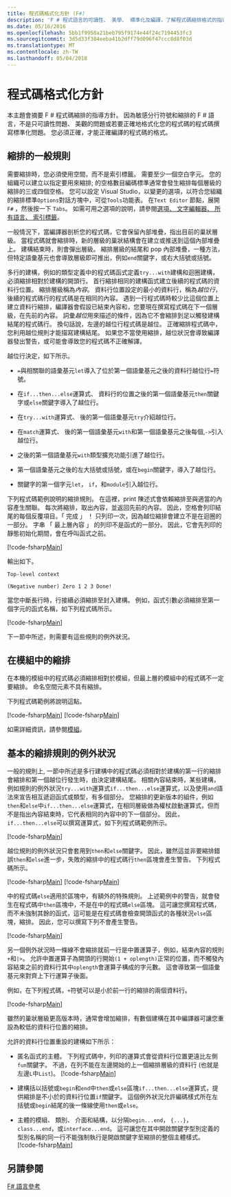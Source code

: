 ```yaml
---
title: 程式碼格式化方針 (F#)
description: 'F # 程式語言的可讀性、 美學、 標準化及編譯，了解程式碼縮排格式的指導方針。'
ms.date: 05/16/2016
ms.openlocfilehash: 5bb1f9958a21beb795f9174e44f24c7194453fc3
ms.sourcegitcommit: 3d5d33f384eeba41b2dff79d096f47ccc8d8f03d
ms.translationtype: MT
ms.contentlocale: zh-TW
ms.lasthandoff: 05/04/2018
---
```

# <a name="code-formatting-guidelines"></a>程式碼格式化方針

本主題會摘要 F # 程式碼縮排的指導方針。 因為敏感分行符號和縮排的 F # 語言，不是只可讀性問題、 美觀的問題或若要正確地格式化您的程式碼的程式碼撰寫標準化問題。 您必須正確，才能正確編譯的程式碼的格式。


## <a name="general-rules-for-indentation"></a>縮排的一般規則
需要縮排時，您必須使用空間，而不是索引標籤。 需要至少一個空白字元。 您的組織可以建立以指定要用來縮排; 的空格數目編碼標準通常會發生縮排每個層級的縮排的三或四個空格。 您可以設定 Visual Studio，以變更的選項，以符合您組織的縮排標準`Options`對話方塊中，可從`Tools`功能表。 在`Text Editor` 節點，展開  `F#` ，然後按一下  `Tabs`。 如需可用之選項的說明，請參閱[選項、 文字編輯器、 所有語言、 索引標籤](https://msdn.microsoft.com/library/7sffa753.aspx)。

一般情況下，當編譯器剖析您的程式碼，它會保留內部堆疊，指出目前的巢狀層級。 當程式碼就會縮排時，新的層級的巢狀結構會在建立或推送到這個內部堆疊上。 建構結束時，則會彈出層級。 縮排層級的結尾和 pop 內部堆疊，一種方法，但特定語彙基元也會導致層級即可推出，例如`end`關鍵字，或右大括號或括號。

多行的建構，例如的類型定義中的程式碼函式定義`try...with`建構和迴圈建構，必須縮排相對於建構的開頭行。 首行縮排相同的建構函式建立後續的程式碼的資料行位置。 縮排層級稱為*內容*。 資料行位置設定的最小的資料行，稱為*越位行*，後續的程式碼行的程式碼是在相同的內容。 遇到一行程式碼時較少比這個位置上建立資料行縮排，編譯器會假設已結束內容和，您要現在撰寫程式碼在下一個層級，在先前的內容。 詞彙*越位*用來描述的條件，因為它不會縮排到足以觸發建構結尾的程式碼行。 換句話說，左邊的越位行程式碼是越位。 正確縮排程式碼中，您利用越位規則才能描寫建構結尾。 如果您不當使用縮排，越位狀況會導致編譯器發出警告，或可能會導致您的程式碼不正確解譯。

越位行決定，如下所示。


- `=`與相關聯的語彙基元`let`導入了位於第一個語彙基元之後的資料行越位行`=`符號。


- 在`if...then...else`運算式、 資料行的位置之後的第一個語彙基元`then`關鍵字或`else`關鍵字導入了越位行。


- 在`try...with`運算式、 後的第一個語彙基元`try`介紹越位行。


- 在`match`運算式、 後的第一個語彙基元`with`和第一個語彙基元之後每個,`->`引入越位行。


- 之後的第一個語彙基元`with`類型擴充功能引進了越位行。


- 第一個語彙基元之後的左大括號或括號，或在`begin`關鍵字，導入了越位行。


- 關鍵字的第一個字元`let`， `if`，和`module`引入越位行。


下列程式碼範例說明的縮排規則。 在這裡，print 陳述式會依賴縮排至與適當的內容產生關聯。 每次將縮排，取出內容，並返回先前的內容。 因此，空格會列印結尾的每個反覆項目。「 完成 」 ！ 只列印一次，因為越位縮排會建立不是在迴圈的一部分。 字串 「 最上層內容 」 的列印不是函式的一部分。 因此，它會先列印的靜態初始化期間，會在呼叫函式之前。

[!code-fsharp[Main](../../../samples/snippets/fsharp/code-formatting/snippet1.fs)]

輸出如下。

```
Top-level context

(Negative number) Zero 1 2 3 Done!
```

當您中斷長行時，行接續必須縮排至封入建構。 例如，函式引數必須縮排至第一個字元的函式名稱，如下列程式碼所示。

[!code-fsharp[Main](../../../samples/snippets/fsharp/code-formatting/snippet2.fs)]

下一節中所述，則需要有這些規則的例外狀況。


## <a name="indentation-in-modules"></a>在模組中的縮排
在本機的模組中的程式碼必須縮排相對於模組，但最上層的模組中的程式碼不一定要縮排。 命名空間元素不具有縮排。

下列程式碼範例將說明這點。

[!code-fsharp[Main](../../../samples/snippets/fsharp/code-formatting/snippet3.fs)]
[!code-fsharp[Main](../../../samples/snippets/fsharp/code-formatting/snippet4.fs)]

如需詳細資訊，請參閱[模組](modules.md)。


## <a name="exceptions-to-the-basic-indentation-rules"></a>基本的縮排規則的例外狀況
一般的規則上, 一節中所述是多行建構中的程式碼必須相對於建構的第一行的縮排會縮排和第一個越位行發生時，由決定建構結尾。 相關內容結束時，某些建構，例如規則的例外狀況`try...with`運算式`if...then...else`運算式，以及使用`and`語法來宣告相互遞迴函式或類型，有多個部分。 您縮排的更新版本的組件，例如`then`和`else`中`if...then...else`運算式，在相同層級做為權杖啟動運算式，但而不是指出內容結束時，它代表相同的內容中的下一個部分。 因此，`if...then...else`可以撰寫運算式，如下列程式碼範例所示。

[!code-fsharp[Main](../../../samples/snippets/fsharp/code-formatting/snippet5.fs)]

越位規則的例外狀況只會套用到`then`和`else`關鍵字。 因此，雖然這並非要縮排錯誤`then`和`else`進一步，失敗的縮排中的程式碼行`then`區塊會產生警告。 下列程式碼所示。

[!code-fsharp[Main](../../../samples/snippets/fsharp/code-formatting/snippet6.fs)]
[!code-fsharp[Main](../../../samples/snippets/fsharp/code-formatting/snippet7.fs)]

中的程式碼`else`適用於區塊中，有額外的特殊規則。 上述範例中的警告，就會發生在程式碼中`then`區塊中，不是在中的程式碼`else`區塊。 這可讓您撰寫程式碼，而不未強制其餘的函式，這可能是在程式碼會檢查開頭函式的各種狀況`else`區塊，縮排。 因此，您可以撰寫下列不會產生警告。

[!code-fsharp[Main](../../../samples/snippets/fsharp/code-formatting/snippet8.fs)]

另一個例外狀況時一條線不會縮排就前一行是中置運算子，例如，結束內容的規則`+`和`|>`。 允許中置運算子為開頭的行開始`(1 + oplength)`正常的位置，而不觸發內容結束之前的資料行其中`oplength`會運算子構成的字元數。 這會導致第一個語彙基元來對齊上下行運算子後面。

例如，在下列程式碼，`+`符號可以是小於前一行的縮排的兩個資料行。

[!code-fsharp[Main](../../../samples/snippets/fsharp/code-formatting/snippet9.fs)]

雖然的巢狀層級更高版本時，通常會增加縮排，有數個建構在其中編譯器可讓您重設為較低的資料行位置的縮排。

允許的資料行位置重設的建構如下所示：


- 匿名函式的主體。 下列程式碼中，列印的運算式會從資料行位置更遠比左側`fun`關鍵字。 不過，在列不能在左邊開始的上一個縮排層級的資料行 (也就是左邊`L`中`List`)。
[!code-fsharp[Main](../../../samples/snippets/fsharp/code-formatting/snippet10.fs)]

- 建構括以括號或`begin`和`end`中`then`或`else`區塊`if...then...else`運算式，提供縮排是不小於的資料行位置`if`關鍵字。 這個例外狀況允許編碼樣式所在左括號或`begin`結尾的後一條線使用`then`或`else`。


- 主體的模組、 類別、 介面和結構，以分隔`begin...end`， `{...}`， `class...end`，或`interface...end`。 這可讓您在其中開啟關鍵字型別定義的型別名稱的同一行不能強制執行是開啟關鍵字至縮排的整個主體樣式。
[!code-fsharp[Main](../../../samples/snippets/fsharp/code-formatting/snippet13.fs)]


## <a name="see-also"></a>另請參閱
[F# 語言參考](index.md)
